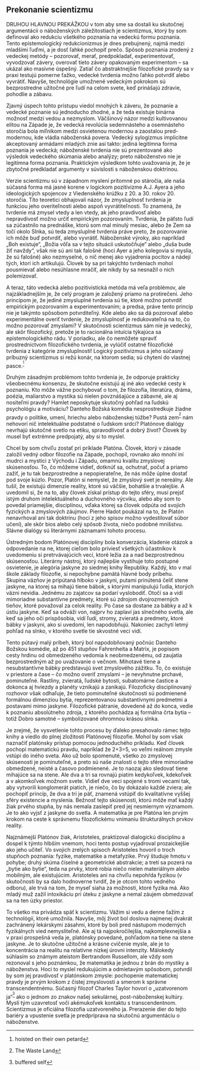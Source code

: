 ## Prekonanie scientizmu

DRUHOU HLAVNOU PREKÁŽKOU v tom aby sme sa dostali ku skutočnej
argumentácii o náboženských záležitostiach je scientizmus, ktorý by som
definoval ako redukciu všetkého poznania na vedeckú formu poznania.
Tento epistemologický redukcionizmus je dnes prebujnený, najmä medzi
mladšími ľuďmi, a je dosť ľahké pochopiť prečo. Spôsob poznania zrodený
z vedeckej metódy – pozorovať, merať, predpokladať, experimentovať,
vyvodzovať závery, overovať tieto závery opakovaným experimentom – sa
ukázal ako masívne úspešný. Zatiaľ čo abstraktnejšie filozofické pravdy
sa v praxi testujú pomerne ťažko, vedecké tvrdenia možno ľahko potvrdiť
alebo vyvrátiť. Navyše, technológie umožnené vedeckým pokrokom sú
bezprostredne užitočné pre ľudí na celom svete, keď prinášajú zdravie,
pohodlie a zábavu.

Zjavný úspech tohto prístupu viedol mnohých k záveru, že poznanie a
vedecké poznanie sú jednoducho zhodné, a že teda existuje binárna
možnosť medzi vedou a nezmyslom. Väčšinový názor medzi kultivovanou
elitou na Západe je, že vedecká revolúcia sedemnásteho a osemnásteho
storočia bola míľnikom medzi osvietenou modernou a zaostalou
pred-modernou, kde vládla náboženská povera. Vedecký sylogizmus
implicitne akceptovaný armádami mladých znie asi takto: jediná legitímna
forma poznania je vedecká; náboženské tvrdenia nie sú prezentované ako
výsledok vedeckého skúmania alebo analýzy; preto náboženstvo nie je
legitímna forma poznania. Praktickým výsledkom tohto uvažovania je, že
je zbytočné predkladať argumenty v súvislosti s náboženskou doktrínou.

Verzie scientizmu sú v západnom myslení prítomné po stáročia, ale naša
súčasná forma má jasné korene v logickom pozitivizme A.J. Ayera a jeho
ideologických spojencov z Viedenského krúžku z 20. a 30. rokov 20.
storočia. Títo teoretici obhajovali názor, že zmysluplnosť tvrdenia je
funkciou jeho overiteľnosti alebo aspoň vyvrátiteľnosti. To znamená, že
tvrdenie má zmysel vtedy a len vtedy, ak jeho pravdivosť alebo
nepravdivosť možno určiť empirickým pozorovaním. Tvrdenia, že päťsto
ľudí sa zúčastnilo na prednáške, ktorú som mal minulý mesiac, alebo že
Zem sa točí okolo Slnka, sú teda zmysluplné tvrdenia práve preto, že
pozorovanie ich môže buď potvrdiť, alebo vyvrátiť. Náboženské výroky,
ako napríklad „Boh existuje“, „Božia vôľa sa v tejto situácii
uskutočňuje“ alebo „duša bude žiť navždy“, však nie sú ani tak falošné
(hoci Ayer a jeho kolegovia si myslia, že sú falošné) ako nezmyselné, o
nič menej ako vyjadrenia pocitov a nádejí tých, ktorí ich artikulujú.
Človek by sa pri takýchto tvrdeniach mohol pousmievať alebo nesúhlasne
mračiť, ale nikdy by sa nesnažil o nich polemizovať.

A teraz, táto vedecká alebo pozitivistická metóda má veľa problémov, ale
najzákladnejším je, že celý program je založený priamo na protirečení.
Jeho princípom je, že jediné zmysluplné tvrdenia sú tie, ktoré možno
potvrdiť empirickým pozorovaním a experimentovaním; a predsa, práve
tento princíp nie je takýmto spôsobom potvrditeľný. Kde alebo ako sa dá
pozorovať alebo experimentálne overiť tvrdenie, že zmysluplnosť je
redukovateľná na to, čo možno pozorovať zmyslami? V skutočnosti
scientizmus sám nie je vedecký, ale skôr filozofický, pretože je to
racionálna intuícia týkajúca sa epistemologického rádu. V poriadku, ale
čo nemôžete spraviť prostredníctvom filozofického tvrdenia, je vylúčiť
ostatné filozofické tvrdenia z kategórie zmysluplnosti! Logický
pozitivizmus a jeho súčasný príbuzný scientizmus si režú konár, na
ktorom sedia; sú chytení do vlastnej pasce.<sup>[^1]</sup>

Druhým zásadným problémom tohto tvrdenia je, že odporuje prakticky
všeobecnému konsenzu, že skutočne existujú aj iné ako vedecké cesty k
poznaniu. Kto môže vážne pochybovať o tom, že filozofia, literatúra,
dráma, poézia, maliarstvo a mystika sú nielen povznášajúce a zábavné,
ale aj nositeľmi pravdy? Hamlet neposkytuje skutočný pohľad na ľudskú
psychológiu a motiváciu? Danteho Božská komédia nesprostredkuje žiadne
pravdy o politike, umení, hriechu alebo náboženskej túžbe? Pustá
zem<sup>[^2]</sup> nám nehovorí nič intelektuálne podstatné o ľudskom
srdci? Platónove dialógy nevrhajú skutočné svetlo na etiku,
spravodlivosť a dobrý život? Človek by musel byť extrémne predpojatý,
aby si to myslel.

Chcel by som chvíľu zostať pri príklade Platóna. Človek, ktorý v zásade
založil vedný odbor filozofie na Západe, pochopil, rovnako ako mnohí iní
mudrci a mystici z Východu i Západu, omamnú kvalitu zmyslovej
skúsenosťou. To, čo môžeme vidieť, dotknúť sa, ochutnať, počuť a priamo
zažiť, je tu tak bezprostredne a nepopierateľne, že nás môže úplne
dostať pod svoje kúzlo. Pozor, Platón si nemyslel, že zmyslový svet je
nereálny. Ale tušil, že existujú dimenzie reality, ktoré sú väčšie,
bohatšie a trvalejšie. A uvedomil si, že na to, aby človek získal
prístup do tejto sféry, musí prejsť istým druhom intelektuálneho a
duchovného výcviku, alebo aby som to povedal priamejšie, disciplínou,
vďaka ktorej sa človek odpúta od svojich fyzických a zmyslových záujmov.
Pierre Hadot poukázal na to, že Platón nenavrhoval ani tak doktrínu
(hoci z jeho spisov možno vydestilovať súbor učení), ale skôr bios alebo
celý spôsob života, niečo podobné mníšstvu. Slávne dialógy sú
literárnymi záznamami tohoto procesu.

Ústredným bodom Platónovej disciplíny bola konverzácia, kladenie otázok
a odpovedanie na ne, ktorej cieľom bolo priviesť všetkých účastníkov k
uvedomeniu si pretrvávajúcich vecí, ktoré ležia za a nad bezprostrednou
skúsenosťou. Literárny nástroj, ktorý najlepšie vystihuje toto postupné
osvietenie, je alegória jaskyne zo siedmej knihy Republiky. Každý, kto v
mal škole základy filozofie, si nepochybne pamätá hlavné body príbehu.
Skupina väzňov je pripútaná hlboko v jaskyni, putami prinútená čeliť
stene jaskyne, na ktorej sa mihajú tiene bábok, s ktorými manipulujú
ľudia, ktorých väzni nevidia. Jednému zo zajatcov sa podarí vyslobodiť.
Otočí sa a vidí mimoriadne substantívne predmety, ktoré sú zdrojom
dvojrozmerných tieňov, ktoré považoval za celok reality. Po čase sa
dostane za bábky a až k ústiu jaskyne. Keď sa odváži von, najprv ho
zaplaví jas slnečného svetla, ale keď sa jeho oči prispôsobia, vidí
ľudí, stromy, zvieratá a predmety, ktoré bábky v jaskyni, ako si
uvedomí, len napodobňujú. Nakoniec zachytí letmý pohľad na slnko, v
ktorého svetle tie skvostné veci vidí.

Tento pútavý malý príbeh, ktorý bol napodobňovaný počnúc Danteho Božskou
komédie, až po 451 stupňov Fahrenheita a Matrix, je popisom cesty hrdinu
od obmedzeného vedomia k neobmedzenému, od zaujatia bezprostredným až po
uvažovanie o večnom. Mihotavé tiene a nesubstantívne bábky predstavujú
svet zmyslového zážitku. To, čo existuje v priestore a čase – čo možno
overiť zmyslami – je nevyhnutne prchavé, pominuteľné. Rastliny,
zvieratá, ľudské bytosti, subatomárne častice a dokonca aj hviezdy a
planéty vznikajú a zanikajú. Filozoficky disciplinovaný rozhovor však
odhaľuje, že tieto pominuteľné skutočnosti sú podmienené formálnou
dimenziou bytia, reprezentovanou substantívnymi predmetmi a postavami
mimo jaskyne. Filozofické pátranie, dovedené až do konca, vedie k
poznaniu absolútneho zdroja, z ktorého pochádza aj formálna črta bytia –
totiž Dobro samotné – symbolizované ohromnou krásou slnka.

Je zrejmé, že vysvetlenie tohto procesu by ďaleko presahovalo rámec
tejto knihy a viedlo do plnej zložitosti Platónovej filozofie. Mohol by
som však naznačiť platónsky prístup pomocou jednoduchého príkladu. Keď
človek pochopí matematickú pravdu, napríklad že 2+3=5, vo veľmi reálnom
zmysle vstúpi do iného sveta. Ako už bolo spomenuté, všetko zo zmyslovej
skúsenosti je pominuteľné, a preto sú naše znalosti o tejto sfére
mimoriadne obmedzené, neisté a časovo podmienené. Je to naozaj ako
sledovať tiene mihajúce sa na stene. Ale dva a tri sa rovnajú piatim
kedykoľvek, kdekoľvek a v akomkoľvek možnom svete. Vidieť dve veci
spojené s tromi vecami tak, aby vytvorili konglomerát piatich, je niečo,
čo by dokázalo každé zviera; ale pochopiť princíp, že dva a tri je päť,
znamená vstúpiť do kvalitatívne vyššej sféry existencie a myslenia.
Bežnosť tejto skúsenosti, ktorú môže mať každý žiak prvého stupňa, by
nás nemala zaslepiť pred jej nesmiernym významom. Je to ako vyjsť z
jaskyne do svetla. A matematika je pre Platóna len prvým krokom na ceste
k správnemu filozofickému vnímaniu štrukturálnych prvkov reality.

Najznámejší Platónov žiak, Aristoteles, praktizoval dialogickú
disciplínu a dospel k týmto hlbším vnemom, hoci tento postup vyjadroval
prozaickejšie ako jeho učiteľ. Vo svojich zrelých spisoch Aristoteles
hovoril o troch stupňoch poznania: fyzike, matematike a metafyzike. Prvý
študuje hmotu v pohybe; druhý skúma číselné a geometrické abstrakcie; a
tretí sa pozerá na „bytie ako bytie“, teda na prvky, ktoré robia niečo
nielen materiálnym alebo mobilným, ale existujúcim. Aristoteles ani na
chvíľu nepohŕda fyzikou (v skutočnosti by sa dalo hodnoverne tvrdiť, že
je otcom tohto vedného odboru), ale trvá na tom, že myseľ siaha za
možnosti, ktoré fyzika má. Ako mladý muž zažil intoxikáciu pri úteku z
jaskyne a nemal záujem obmedzovať sa na ten úzky priestor.

To všetko ma privádza späť k scientizmu. Vážim si vedu a denne ťažím z
technológií, ktoré umožnila. Navyše, môj život bol doslova najmenej
dvakrát zachránený lekárskymi zásahmi, ktoré by boli pred nástupom
moderných fyzikálnych vied nemysliteľné. Ale aj tá najpokročilejšia,
najkomplexnejšia a v praxi prospešná veda je, platónsky povedané,
pohľadom na tiene na stene jaskyne. Je to skutočne užitočné a krásne
cvičenie mysle, ale je to koncentrácia na realitu na relatívne nízkej
úrovni intenzity. Málokedy súhlasím so známym ateistom Bertrandom
Russellom, ale vždy som rezonoval s jeho poznámkou, že matematika je
jednou z brán do mystiky a náboženstva. Hoci to myslel redukujúcim a
odmietavým spôsobom, potvrdil by som jej pravdivosť v platónskom zmysle:
pochopenie matematickej pravdy je prvým krokom z čistej zmyslovosti a
smerom k správne transcendentnému. Súčasný filozof Charles Taylor hovorí
o „uzatvorenom ja“<sup>[^3]</sup> ako o jednom zo znakov našej
sekulárnej, post-náboženskej kultúry. Myslí tým uzavretosť voči
akémukoľvek kontaktu s transcendentnom. Scientizmus je oficiálna
filozofia uzatvoreného ja. Prerazenie dier do tejto bariéry a vpustenie
svetla je predpríprava na skutočnú argumentáciu o náboženstve.

[^1]:  hoisted on their own petard

[^2]:  The Waste Land

[^3]:  buffered self
